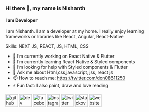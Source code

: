 ### Hi there 👋, my name is Nishanth
#### I am Developer 

I am Nishanth. I am a developer at my home. I really enjoy learning frameworks or libraries like React, Angular, React-Native

Skills: NEXT JS, REACT, JS, HTML, CSS

- 🔭 I’m currently working on React Native & Flutter 
- 🌱 I’m currently learning React Native & Styled components 
- 🤔 I’m looking for help with Styled components & Flutter  
- 💬 Ask me about Html,css,javascript, jss, react js   
- 📫 How to reach me: https://twitter.com/don08611250 
- ⚡ Fun fact: I also paint, draw and love reading 


[<img src='https://cdn.jsdelivr.net/npm/simple-icons@3.0.1/icons/github.svg' alt='github' height='40'>](https://github.com/lorstenoplo)  [<img src='https://cdn.jsdelivr.net/npm/simple-icons@3.0.1/icons/dev-dot-to.svg' alt='dev' height='40'>](https://dev.to/nishanth)  [<img src='https://cdn.jsdelivr.net/npm/simple-icons@3.0.1/icons/facebook.svg' alt='facebook' height='40'>](https://www.facebook.com/lorstenoplo1)  [<img src='https://cdn.jsdelivr.net/npm/simple-icons@3.0.1/icons/instagram.svg' alt='instagram' height='40'>](https://www.instagram.com/lorstenoplo11/)  [<img src='https://cdn.jsdelivr.net/npm/simple-icons@3.0.1/icons/twitter.svg' alt='twitter' height='40'>](https://twitter.com/don08611250)  [<img src='https://cdn.jsdelivr.net/npm/simple-icons@3.0.1/icons/stackoverflow.svg' alt='stackoverflow' height='40'>](https://stackoverflow.com/users/lorstenoplo)  [<img src='https://cdn.jsdelivr.net/npm/simple-icons@3.0.1/icons/icloud.svg' alt='website' height='40'>](http://hacwen.web.app/)  

